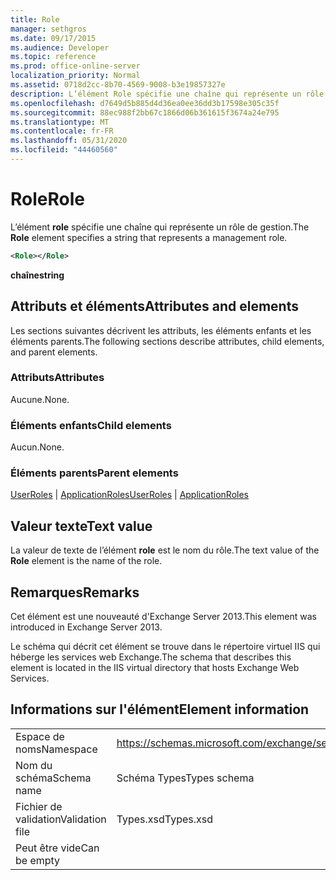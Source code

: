 ```yaml
---
title: Role
manager: sethgros
ms.date: 09/17/2015
ms.audience: Developer
ms.topic: reference
ms.prod: office-online-server
localization_priority: Normal
ms.assetid: 0718d2cc-8b70-4569-9008-b3e19857327e
description: L’élément Role spécifie une chaîne qui représente un rôle de gestion.
ms.openlocfilehash: d7649d5b885d4d36ea0ee36dd3b17598e305c35f
ms.sourcegitcommit: 88ec988f2bb67c1866d06b361615f3674a24e795
ms.translationtype: MT
ms.contentlocale: fr-FR
ms.lasthandoff: 05/31/2020
ms.locfileid: "44460560"
---
```

# <a name="role"></a><span data-ttu-id="8546f-103">Role</span><span class="sxs-lookup"><span data-stu-id="8546f-103">Role</span></span>

<span data-ttu-id="8546f-104">L’élément **role** spécifie une chaîne qui représente un rôle de gestion.</span><span class="sxs-lookup"><span data-stu-id="8546f-104">The **Role** element specifies a string that represents a management role.</span></span> 
  
```XML
<Role></Role>
```

 <span data-ttu-id="8546f-105">**chaîne**</span><span class="sxs-lookup"><span data-stu-id="8546f-105">**string**</span></span>
## <a name="attributes-and-elements"></a><span data-ttu-id="8546f-106">Attributs et éléments</span><span class="sxs-lookup"><span data-stu-id="8546f-106">Attributes and elements</span></span>

<span data-ttu-id="8546f-107">Les sections suivantes décrivent les attributs, les éléments enfants et les éléments parents.</span><span class="sxs-lookup"><span data-stu-id="8546f-107">The following sections describe attributes, child elements, and parent elements.</span></span>
  
### <a name="attributes"></a><span data-ttu-id="8546f-108">Attributs</span><span class="sxs-lookup"><span data-stu-id="8546f-108">Attributes</span></span>

<span data-ttu-id="8546f-109">Aucune.</span><span class="sxs-lookup"><span data-stu-id="8546f-109">None.</span></span>
  
### <a name="child-elements"></a><span data-ttu-id="8546f-110">Éléments enfants</span><span class="sxs-lookup"><span data-stu-id="8546f-110">Child elements</span></span>

<span data-ttu-id="8546f-111">Aucun.</span><span class="sxs-lookup"><span data-stu-id="8546f-111">None.</span></span>
  
### <a name="parent-elements"></a><span data-ttu-id="8546f-112">Éléments parents</span><span class="sxs-lookup"><span data-stu-id="8546f-112">Parent elements</span></span>

<span data-ttu-id="8546f-113">[UserRoles](userroles.md)  |  [ApplicationRoles](applicationroles.md)</span><span class="sxs-lookup"><span data-stu-id="8546f-113">[UserRoles](userroles.md) | [ApplicationRoles](applicationroles.md)</span></span>
  
## <a name="text-value"></a><span data-ttu-id="8546f-114">Valeur texte</span><span class="sxs-lookup"><span data-stu-id="8546f-114">Text value</span></span>

<span data-ttu-id="8546f-115">La valeur de texte de l’élément **role** est le nom du rôle.</span><span class="sxs-lookup"><span data-stu-id="8546f-115">The text value of the **Role** element is the name of the role.</span></span> 
  
## <a name="remarks"></a><span data-ttu-id="8546f-116">Remarques</span><span class="sxs-lookup"><span data-stu-id="8546f-116">Remarks</span></span>

<span data-ttu-id="8546f-117">Cet élément est une nouveauté d'Exchange Server 2013.</span><span class="sxs-lookup"><span data-stu-id="8546f-117">This element was introduced in Exchange Server 2013.</span></span>
  
<span data-ttu-id="8546f-118">Le schéma qui décrit cet élément se trouve dans le répertoire virtuel IIS qui héberge les services web Exchange.</span><span class="sxs-lookup"><span data-stu-id="8546f-118">The schema that describes this element is located in the IIS virtual directory that hosts Exchange Web Services.</span></span>
  
## <a name="element-information"></a><span data-ttu-id="8546f-119">Informations sur l'élément</span><span class="sxs-lookup"><span data-stu-id="8546f-119">Element information</span></span>

|||
|:-----|:-----|
|<span data-ttu-id="8546f-120">Espace de noms</span><span class="sxs-lookup"><span data-stu-id="8546f-120">Namespace</span></span>  <br/> |https://schemas.microsoft.com/exchange/services/2006/types  <br/> |
|<span data-ttu-id="8546f-121">Nom du schéma</span><span class="sxs-lookup"><span data-stu-id="8546f-121">Schema name</span></span>  <br/> |<span data-ttu-id="8546f-122">Schéma Types</span><span class="sxs-lookup"><span data-stu-id="8546f-122">Types schema</span></span>  <br/> |
|<span data-ttu-id="8546f-123">Fichier de validation</span><span class="sxs-lookup"><span data-stu-id="8546f-123">Validation file</span></span>  <br/> |<span data-ttu-id="8546f-124">Types.xsd</span><span class="sxs-lookup"><span data-stu-id="8546f-124">Types.xsd</span></span>  <br/> |
|<span data-ttu-id="8546f-125">Peut être vide</span><span class="sxs-lookup"><span data-stu-id="8546f-125">Can be empty</span></span>  <br/> ||
   

